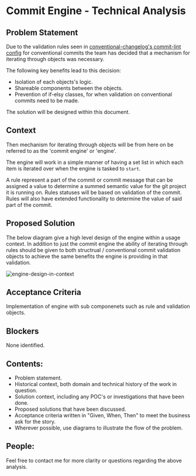 # Commit Engine - Technical Analysis

## Problem Statement

Due to the validation rules seen in [conventional-changelog's commit-lint config](https://github.com/conventional-changelog/commitlint/tree/master/%40commitlint/config-conventional) for conventional commits the team has decided that a mechanism for iterating through objects was necessary.

The following key benefits lead to this decision:

- Isolation of each objects's logic.
- Shareable components between the objects.
- Prevention of if-elsy classes, for when validation on conventional commits need to be made.

The solution will be designed within this document.

## Context

Then mechanism for iterating through objects will be from here on be referred to as the 'commit engine' or 'engine'.

The engine will work in a simple manner of having a set list in which each item is iterated over when the engine is tasked to `start`.

A rule represent a part of the commit or commit message that can be assigned a value to determine a summed semantic value for the git project it is running on. Rules statuses will be based on validation of the commit. Rules will also have extended functionality to determine the value of said part of the commit.

## Proposed Solution

The below diagram give a high level design of the engine within a usage context. In addition to just the commit engine the ability of iterating through rules should be given to both structrual / conventional commit validation objects to achieve the same benefits the engine is providing in that validation.

![engine-design-in-context](./.images/engine-design-in-context.png)

## Acceptance Criteria

Implementation of engine with sub componenets such as rule and validation objects.

## Blockers

None identified.

## Contents:

- Problem statement.
- Historical context, both domain and technical history of the work in question.
- Solution context, including any POC's or investigations that have been done.
- Proposed solutions that have been discussed.
- Acceptance criteria written in "Given, When, Then" to meet the business ask for the story.
- Wherever possible, use diagrams to illustrate the flow of the problem.

## People:

Feel free to contact me for more clarity or questions regarding the above analysis.
